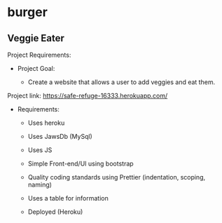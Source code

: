 # burger 
## Veggie Eater 

Project Requirements: 

- Project Goal:

  - Create a website that allows a user to add veggies and eat them. 
  
 Project link: https://safe-refuge-16333.herokuapp.com/ 

- Requirements: 

  - Uses heroku

  - Uses JawsDb (MySql)
  
  - Uses JS

  - Simple Front-end/UI using bootstrap

  - Quality coding standards using Prettier (indentation, scoping, naming)

  - Uses a table for information

  - Deployed (Heroku)
